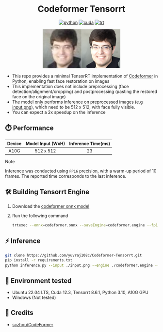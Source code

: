 <div align="center">

# Codeformer Tensorrt

[![python](https://img.shields.io/badge/python-3.10.12-green)](https://www.python.org/downloads/release/python-31012/)
[![cuda](https://img.shields.io/badge/cuda-12.3-green)](https://developer.nvidia.com/cuda-downloads)
[![trt](https://img.shields.io/badge/TRT-8.6-green)](https://developer.nvidia.com/tensorrt)

</div>

<p align="center">
  <img src="demo.png" height="128" />
</p>

- This repo provides a minimal TensorRT implementation of [Codeformer](https://github.com/sczhou/CodeFormer) in Python, enabling fast face restoration on images
- This implementation does not include preprocessing (face detection/alignment/cropping) and postprocessing (pasting the restored face on the original image)
- The model only performs inference on preprocessed images (e.g [input.png](./input.png)), which need to be 512 x 512, with face fully visible.
- You can expect a 2x speedup on the inference

## ⏱️ Performance

| Device | Model Input (WxH) | Inference Time(ms) |
| :----: | :---------------: | :----------------: |
|  A10G  |     512 x 512     |         23         |

> [!NOTE]
> Inference was conducted using `FP16` precision, with a warm-up period of 10 frames. The reported time corresponds to the last inference.

## 🛠️ Building Tensorrt Engine

1. Download the [codeformer onnx model](https://huggingface.co/yuvraj108c/codeformer-onnx/tree/main)
2. Run the following command

   ```bash
   trtexec --onnx=codeformer.onnx --saveEngine=codeformer.engine --fp16
   ```

## ⚡ Inference

```bash
git clone https://github.com/yuvraj108c/Codeformer-Tensorrt.git
pip install -r requirements.txt
python inference.py --input ./input.png --engine ./codeformer.engine --output ./output.png
```

## 🤖 Environment tested

- Ubuntu 22.04 LTS, Cuda 12.3, Tensorrt 8.6.1, Python 3.10, A10G GPU
- Windows (Not tested)

## 👏 Credits

- [sczhou/CodeFormer](https://github.com/sczhou/CodeFormer)
